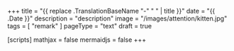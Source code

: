 +++
title = "{{ replace .TranslationBaseName "-" " " | title }}"
date =  "{{ .Date }}"
description = "description"
image = "/images/attention/kitten.jpg"
tags = [ "remark" ]
pageType = "text"
draft = true

[scripts]
  mathjax = false
  mermaidjs = false
+++












<!-- eof -->

